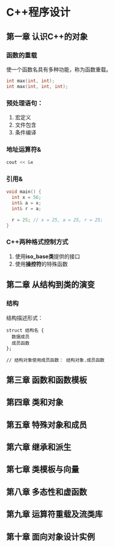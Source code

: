 # C++程序设计

## 第一章 认识C++的对象

### 函数的重载

使一个函数名具有多种功能，称为函数重载。

```c++
int max(int, int);
int max(int, int, int);
```



### 预处理语句：

1. 宏定义
1. 文件包含
1. 条件编译

### 地址运算符&
```c++
cout << &x
```



### 引用&

```c++
void main() {
  int x = 56;
  int& a = x;
  int& r = a;
  
  r = 25; // x = 25, a = 25, r = 25;
}
```



### C++两种格式控制方式

1. 使用**iso_base类**提供的接口
2. 使用**操控符**的特殊函数

## 第二章 从结构到类的演变

### 结构

结构描述形式：

```
struct 结构名 {
  数据成员
  成员函数
};

// 结构对象使用成员函数： 结构对象.成员函数
```



## 第三章 函数和函数模板
## 第四章 类和对象
## 第五章 特殊对象和成员
## 第六章 继承和派生
## 第七章 类模板与向量
## 第八章 多态性和虚函数
## 第九章 运算符重载及流类库
## 第十章 面向对象设计实例
